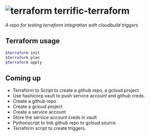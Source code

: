# ![terraform](https://www.terraform.io/assets/images/mega-nav/logo-terraform-ff69eaae.svg) terrific-terraform

_A repo for testing terraform integration with cloudbuild triggers_

## Terraform usage

```bash
$terraform init
$terraform plan
$terraform apply
```

## Coming up

- Terraform to Script to create a github repo, a gcloud project
- Use hashicorp vault to push service account and github creds.
- Create  a github repo
- Create a gcloud project
- Create a service account
- Store the service account creds in vault
- Pythonscript to link github repo to gcloud source
- Terraform script to create triggers.
